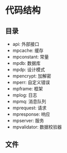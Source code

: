 # 代码结构
## 目录
- api: 外部接口
- mpcache: 缓存
- mpconstant: 常量
- mpdb: 数据库
- mpdp: 设计模式
- mpencrypt: 加解密
- mperr: 自定义错误
- mpframe: 框架
- mplog: 日志
- mpmq: 消息队列
- mprequest: 请求
- mpresponse: 响应
- mpserver: 服务
- mpvalidator: 数据校验器

## 文件